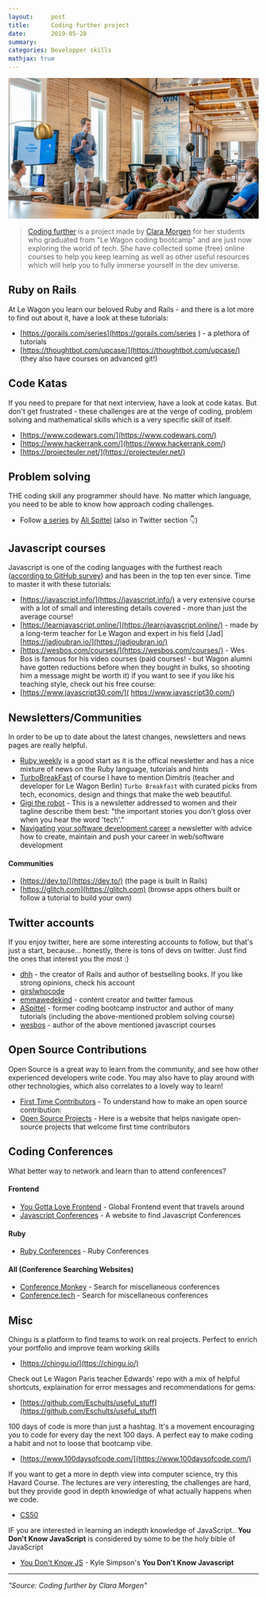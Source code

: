 ```yaml
---
layout:     post
title:      Coding further project
date:       2019-05-28
summary:   
categories: Developper skills
mathjax: true
---
```



![coding](/images/further.jpeg)
>[Coding further](https://github.com/ClaraMorgen/coding_further) is a project made by [Clara Morgen](https://twitter.com/Clara_Morgen) for her students who graduated from "Le Wagon coding bootcamp" and are just now exploring the world of tech.
She have collected some (free) online courses to help you keep learning as well as other useful resources which will help you to fully immerse yourself in the dev universe.



## Ruby on Rails

At Le Wagon you learn our beloved Ruby and Rails - and there is a lot more to find out about it, have a look at these tutorials:

- [https://gorails.com/series](https://gorails.com/series ) - a plethora of tutorials
- [https://thoughtbot.com/upcase/](https://thoughtbot.com/upcase/) (they also have courses on advanced git!)

## Code Katas

If you need to prepare for that next interview, have a look at code katas. But don't get frustrated - these challenges are at the verge of coding, problem solving and mathematical skills which is a very specific skill of itself.

- [https://www.codewars.com/](https://www.codewars.com/)
- [https://www.hackerrank.com/](https://www.hackerrank.com/)
- [https://projecteuler.net/](https://projecteuler.net/)

## Problem solving

THE coding skill any programmer should have. No matter which language, you need to be able to know how approach coding challenges.
- Follow [a series](https://dev.to/aspittel/moving-past-tutorials-a-course-on-problem-solving-for-programmers-3oa4) by [Ali Spittel](https://twitter.com/ASpittel) (also in Twitter section 👇)


## Javascript courses

Javascript is one of the coding languages with the furthest reach ([according to GitHub survey](https://octoverse.github.com/projects#languages)) and has been in the top ten ever since. Time to master it with these tutorials:

- [https://javascript.info/](https://javascript.info/) a very extensive course with a lot of small and interesting details covered - more than just the average course!
- [https://learnjavascript.online/](https://learnjavascript.online/) - made by a long-term teacher for Le Wagon and expert in his field [Jad][https://jadjoubran.io/](https://jadjoubran.io/)
- [https://wesbos.com/courses/](https://wesbos.com/courses/) - Wes Bos is famous for his video courses (paid courses! - but Wagon alumni have gotten reductions before when they bought in bulks, so shooting him a message might be worth it) if you want to see if you like his teaching style, check out his free course:
- [https://www.javascript30.com/]( https://www.javascript30.com/)


## Newsletters/Communities

In order to be up to date about the latest changes, newsletters and news pages are really helpful.


- [Ruby weekly](https://rubyweekly.com/) is a good start as it is the offical newsletter and has a nice mixture of news on the Ruby language, tutorials and hints
- [TurboBreakFast](https://tinyletter.com/turbobreakfast) of course I have to mention Dimitris (teacher and developer for Le Wagon Berlin) `Turbo Breakfast` with curated picks from tech, economics, design and things that make the web beautiful.
- [Gigi the robot](https://gigitherobot.com/) - This is a newsletter addressed to women and their tagline describe them best: "the important stories you don’t gloss over when you hear the word 'tech'."
- [Navigating your software development career](https://www.jamesmichaelhickey.com/) a newsletter with advice how to create, maintain and push your career in web/software development

#### Communities

- [https://dev.to/](https://dev.to/) (the page is built in Rails)
- [https://glitch.com](https://glitch.com) (browse apps others built or follow a tutorial to build your own)


## Twitter accounts

If you enjoy twitter, here are some interesting accounts to follow, but that's just a start, because... honestly, there is tons of devs on twitter. Just find the ones that interest you the most :)

- [dhh](https://twitter.com/dhh) - the creator of Rails and author of bestselling books. If you like strong opinions, check his account
- [girslwhocode](https://twitter.com/girlswhocode)
- [emmawedekind](https://twitter.com/emmawedekind) - content creator and twitter famous
- [ASpittel](https://twitter.com/ASpittel) - former coding bootcamp instructor and author of many tutorials (including the above-mentioned problem solving course)
- [wesbos](https://twitter.com/wesbos) - author of the above mentioned javascript courses

## Open Source Contributions

Open Source is a great way to learn from the community, and see how other experienced developers write code. You may also have to play around with other technologies, which also correlates to a lovely way to learn!

- [First Time Contributors](https://github.com/firstcontributions/first-contributions) - To understand how to make an open source contribution:
- [Open Source Projects](https://firstcontributions.github.io) - Here is a website that helps navigate open-source projects that welcome first time contributors

## Coding Conferences

What better way to network and learn than to attend conferences?

#### Frontend

- [You Gotta Love Frontend](https://www.yglfconf.com/) - Global Frontend event that travels around
- [Javascript Conferences](https://jsconf.com/) - A website to find Javascript Conferences

#### Ruby
- [Ruby Conferences](https://rubyconferences.org/) - Ruby Conferences

#### All (Conference Searching Websites)
- [Conference Monkey](https://conferencemonkey.org/top/software-development/conferences) - Search for miscellaneous conferences
- [Conference.tech](https://confs.tech/) - Search for miscellaneous conferences

## Misc

Chingu is a platform to find teams to work on real projects. Perfect to enrich your portfolio and improve team working skills
- [https://chingu.io/](ttps://chingu.io/)

Check out Le Wagon Paris teacher Edwards' repo with a mix of helpful shortcuts, explaination for error messages and recommendations for gems:
- [https://github.com/Eschults/useful_stuff](https://github.com/Eschults/useful_stuff)

100 days of code is more than just a hashtag. It's a movement encouraging you to code for every day the next 100 days. A perfect eay to make coding a habit and not to loose that bootcamp vibe.
- [https://www.100daysofcode.com/](https://www.100daysofcode.com/)

If you want to get a more in depth view into computer science, try this Havard Course. The lectures are very interesting, the challenges are hard, but they provide good in depth knowledge of what actually happens when we code.

- [CS50](https://courses.edx.org/courses/course-v1:HarvardX+CS50+X/course/)

IF you are interested in learning an indepth knowledge of JavaScript.. __You Don't Know JavaScript__ is considered by some to be the holy bible of JavaScript
- [You Don't Know JS](https://github.com/getify/You-Dont-Know-JS) - Kyle Simpson's __You Don't Know Javascript__


---

<footer><cite title="Workshop"> "Source: Coding further by Clara Morgen"
</cite></footer>